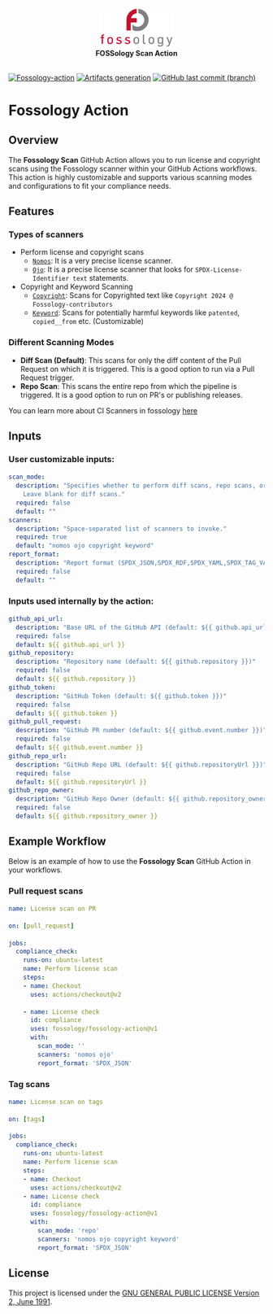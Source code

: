 <!-- SPDX-FileCopyrightText: © 2024 Rajul Jha <rajuljha49@gmail.com>

 SPDX-License-Identifier: GPL-2.0-only -->

<p align="center">
  <a href="https://fossology.github.io">
  <img src="static/logo.png" alt="Armbian logo" width="144">
  </a>
  <br>
  <strong> FOSSology Scan Action </strong><br>
<br>

<a href=https://github.com/fossology/fossology/wiki/FOSSology-scanners-in-CI><img alt="Fossology-action" src="https://img.shields.io/badge/Fossology-action-red"></a>
<a href=https://join.slack.com/t/fossology/shared_invite/enQtNzI0OTEzMTk0MjYzLTYyZWQxNDc0N2JiZGU2YmI3YmI1NjE4NDVjOGYxMTVjNGY3Y2MzZmM1OGZmMWI5NTRjMzJlNjExZGU2N2I5NGY><img alt="Artifacts generation" src="https://img.shields.io/badge/slack-fossology-blue.svg?longCache=true&logo=slack"></a>
<a href=https://www.youtube.com/channel/UCZGPJnQZVnEPQWxOuNamLpw><img alt="GitHub last commit (branch)" src="https://img.shields.io/badge/youtube-FOSSology-red.svg?&logo=youtube&link=https://www.youtube.com/channel/UCZGPJnQZVnEPQWxOuNamLpw"></a>

</p>

# Fossology Action

## Overview

The **Fossology Scan** GitHub Action allows you to run license and copyright scans using the Fossology scanner within your GitHub Actions workflows. This action is highly customizable and supports various scanning modes and configurations to fit your compliance needs.

## Features

### Types of scanners
- Perform license and copyright scans
  - [`Nomos`](https://github.com/fossology/fossology/tree/master/src/nomos): It is a very precise license scanner.
  - [`Ojo`](https://github.com/fossology/fossology/tree/master/src/ojo): It is a precise license scanner that looks for `SPDX-License-Identifier text` statements.
- Copyright and Keyword Scanning
  - [`Copyright`](https://github.com/fossology/fossology/tree/master/src/copyright): Scans for Copyrighted text like `Copyright 2024 @ Fossology-contributors`
  - [`Keyword`](https://github.com/fossology/fossology/tree/master/src/copyright): Scans for potentially harmful keywords like `patented`, `copied__from` etc. (Customizable)

### Different Scanning Modes
  - **Diff Scan (Default)**: This scans for only the diff content of the Pull Request on which it is triggered. This is a good option to run via a Pull Request trigger.
  - **Repo Scan**: This scans the entire repo from which the pipeline is triggered. It is a good option to run on PR's or publishing releases.

You can learn more about CI Scanners in fossology [here](https://github.com/fossology/fossology/wiki/FOSSology-scanners-in-CI)

## Inputs

### User customizable inputs:
```yaml
scan_mode:
  description: "Specifies whether to perform diff scans, repo scans, or differential scans.
    Leave blank for diff scans."
  required: false
  default: ""
scanners:
  description: "Space-separated list of scanners to invoke."
  required: true
  default: "nomos ojo copyright keyword"
report_format:
  description: "Report format (SPDX_JSON,SPDX_RDF,SPDX_YAML,SPDX_TAG_VALUE) to print the results in."
  required: false
  default: ""
```

### Inputs used internally by the action:

```yaml
github_api_url:
  description: "Base URL of the GitHub API (default: ${{ github.api_url }})"
  required: false
  default: ${{ github.api_url }}
github_repository:
  description: "Repository name (default: ${{ github.repository }})"
  required: false
  default: ${{ github.repository }}
github_token:
  description: "GitHub Token (default: ${{ github.token }})"
  required: false
  default: ${{ github.token }}
github_pull_request:
  description: "GitHub PR number (default: ${{ github.event.number }})"
  required: false
  default: ${{ github.event.number }}
github_repo_url:
  description: "GitHub Repo URL (default: ${{ github.repositoryUrl }})"
  required: false
  default: ${{ github.repositoryUrl }}
github_repo_owner:
  description: "GitHub Repo Owner (default: ${{ github.repository_owner }})"
  required: false
  default: ${{ github.repository_owner }}
```

## Example Workflow
Below is an example of how to use the **Fossology Scan** GitHub Action in your workflows.

### Pull request scans
```yaml
name: License scan on PR

on: [pull_request]

jobs:
  compliance_check:
    runs-on: ubuntu-latest
    name: Perform license scan
    steps:
    - name: Checkout
      uses: actions/checkout@v2
    
    - name: License check
      id: compliance
      uses: fossology/fossology-action@v1
      with:
        scan_mode: ''
        scanners: 'nomos ojo'
        report_format: 'SPDX_JSON'

```

### Tag scans 
```yaml
name: License scan on tags

on: [tags]

jobs:
  compliance_check:
    runs-on: ubuntu-latest
    name: Perform license scan
    steps:
    - name: Checkout
      uses: actions/checkout@v2
    - name: License check
      id: compliance
      uses: fossology/fossology-action@v1
      with:
        scan_mode: 'repo'
        scanners: 'nomos ojo copyright keyword'
        report_format: 'SPDX_JSON'
```

## License

This project is licensed under the [GNU GENERAL PUBLIC LICENSE Version 2, June 1991](LICENSE).